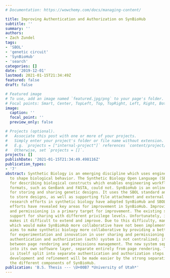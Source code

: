 ```yaml
---
# Documentation: https://wowchemy.com/docs/managing-content/

title: Improving Authentication and Authorization on SynBioHub
subtitle: ''
summary: ''
authors:
- Zach Zundel
tags:
- 'SBOL'
- 'genetic circuit'
- 'SynBioHub'
- 'search'
categories: []
date: '2019-12-01'
lastmod: 2021-01-15T21:34:49Z
featured: false
draft: false

# Featured image
# To use, add an image named `featured.jpg/png` to your page's folder.
# Focal points: Smart, Center, TopLeft, Top, TopRight, Left, Right, BottomLeft, Bottom, BottomRight.
image:
  caption: ''
  focal_point: ''
  preview_only: false

# Projects (optional).
#   Associate this post with one or more of your projects.
#   Simply enter your project's folder or file name without extension.
#   E.g. `projects = ["internal-project"]` references `content/project/deep-learning/index.md`.
#   Otherwise, set `projects = []`.
projects: []
publishDate: '2021-01-15T21:34:49.498116Z'
publication_types:
- '7'
abstract: Synthetic Biology is an emerging discipline which uses engineering principles
  to shape biological behavior. The Synthetic Biology Open Language (SBOL) is a standard
  for describing biological constructs which enables engineering workflows that previous
  formats, such as GenBank and FASTA, could not. SynBioHub is an online repository
  for storing and sharing genetic designs. It uses the SBOL standard and an RDF triplestore
  to store designs, as well as supporting file attachment and external links. Several
  research efforts in synthetic biology have adopted SynBioHub and SBOL. These research
  efforts have revealed key areas for improvement in SynBioHub. Improving user sharing
  and permissioning is a primary target for improvement. The existing system has basic
  support for sharing with different privilege levels. Unfortunately, its architecture
  makes it difficult to extend and improve. Due to this difficulty, many features
  which would make SynBioHub more collaborative have not been implemented. This work
  aims to make synthetic biology more collaborative by providing a better foundation
  for experimentation and innovation in user sharing and permissioning. The existing
  authentication and authorization (auth) system is not centralized; it mixes concerns
  between page rendering and permissions management. The new system separates auth
  into its own software layer, separate entirely from page rendering. This new layer
  is itself split into separate authentication and authorization steps. New feature
  development and refinement will be made easier by the strong separations between
  the different components of SynBioHub.
publication: 'B.S. Thesis --- \U+00B7 *University of Utah*'
---
```

